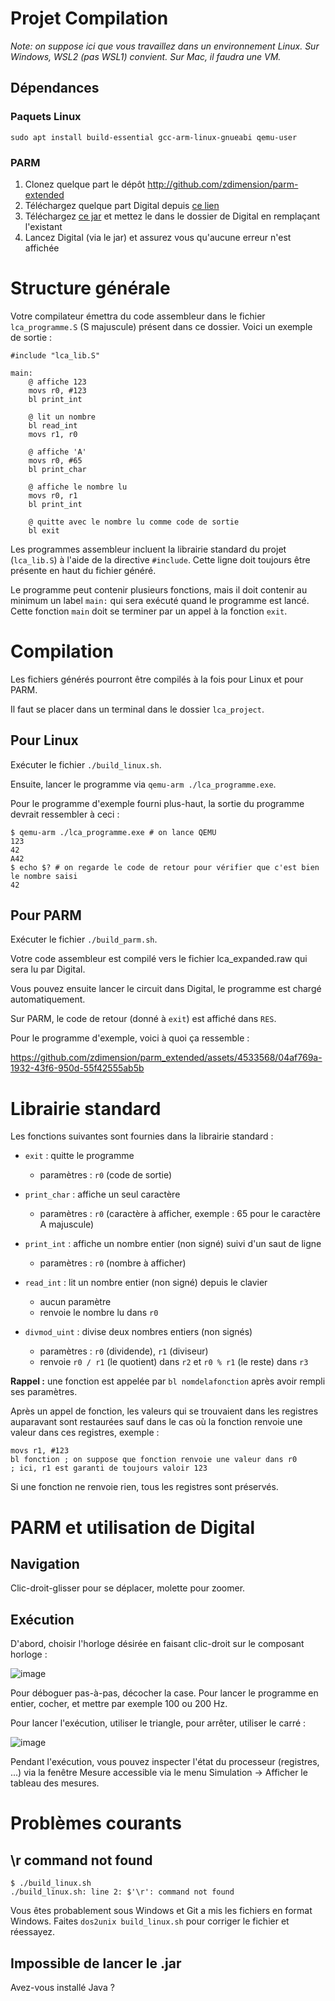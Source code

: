 # Projet Compilation

*Note: on suppose ici que vous travaillez dans un environnement Linux. Sur Windows, WSL2 (pas WSL1) convient. Sur Mac, il faudra une VM.*

## Dépendances

### Paquets Linux

```
sudo apt install build-essential gcc-arm-linux-gnueabi qemu-user
```

### PARM

1. Clonez quelque part le dépôt http://github.com/zdimension/parm-extended
2. Téléchargez quelque part Digital depuis [ce lien](https://github.com/hneemann/Digital/releases/download/v0.30/Digital.zip)
3. Téléchargez [ce jar](https://domino.zdimension.fr/poubelle/digital.jar) et mettez le dans le dossier de Digital en remplaçant l'existant
4. Lancez Digital (via le jar) et assurez vous qu'aucune erreur n'est affichée

# Structure générale

Votre compilateur émettra du code assembleur dans le fichier `lca_programme.S` (S majuscule) présent dans ce dossier. Voici un exemple de sortie :

```arm
#include "lca_lib.S"

main:
	@ affiche 123
	movs r0, #123
	bl print_int
	
	@ lit un nombre
	bl read_int
	movs r1, r0
	
	@ affiche 'A'
	movs r0, #65
	bl print_char
	
	@ affiche le nombre lu
	movs r0, r1
	bl print_int
	
	@ quitte avec le nombre lu comme code de sortie
	bl exit
```

Les programmes assembleur incluent la librairie standard du projet (`lca_lib.S`) à l'aide de la directive `#include`. Cette ligne doit toujours être présente en haut du fichier généré.

Le programme peut contenir plusieurs fonctions, mais il doit contenir au minimum un label `main:` qui sera exécuté quand le programme est lancé. Cette fonction `main` doit se terminer par un appel à la fonction `exit`.

# Compilation

Les fichiers générés pourront être compilés à la fois pour Linux et pour PARM.

Il faut se placer dans un terminal dans le dossier `lca_project`.

## Pour Linux

Exécuter le fichier `./build_linux.sh`.

Ensuite, lancer le programme via `qemu-arm ./lca_programme.exe`.

Pour le programme d'exemple fourni plus-haut, la sortie du programme devrait ressembler à ceci :

```
$ qemu-arm ./lca_programme.exe # on lance QEMU
123
42
A42
$ echo $? # on regarde le code de retour pour vérifier que c'est bien le nombre saisi
42
```

## Pour PARM

Exécuter le fichier `./build_parm.sh`.

Votre code assembleur est compilé vers le fichier lca_expanded.raw qui sera lu par Digital.

Vous pouvez ensuite lancer le circuit dans Digital, le programme est chargé automatiquement.

Sur PARM, le code de retour (donné à `exit`) est affiché dans `RES`.

Pour le programme d'exemple, voici à quoi ça ressemble :

https://github.com/zdimension/parm_extended/assets/4533568/04af769a-1932-43f6-950d-55f42555ab5b


# Librairie standard

Les fonctions suivantes sont fournies dans la librairie standard :

- `exit` : quitte le programme
	- paramètres : `r0` (code de sortie)
	
- `print_char` : affiche un seul caractère
	- paramètres : `r0` (caractère à afficher, exemple : 65 pour le caractère A majuscule)
	
- `print_int` : affiche un nombre entier (non signé) suivi d'un saut de ligne
	- paramètres : `r0` (nombre à afficher)
	
- `read_int` : lit un nombre entier (non signé) depuis le clavier
	- aucun paramètre
	- renvoie le nombre lu dans `r0`
	
- `divmod_uint` : divise deux nombres entiers (non signés)
	- paramètres : `r0` (dividende), `r1` (diviseur)
	- renvoie `r0 / r1` (le quotient) dans `r2` et `r0 % r1` (le reste) dans `r3`

**Rappel :** une fonction est appelée par `bl nomdelafonction` après avoir rempli ses paramètres.

Après un appel de fonction, les valeurs qui se trouvaient dans les registres auparavant
sont restaurées sauf dans le cas où la fonction renvoie une valeur dans ces registres, exemple :

```arm
movs r1, #123
bl fonction ; on suppose que fonction renvoie une valeur dans r0
; ici, r1 est garanti de toujours valoir 123
```

Si une fonction ne renvoie rien, tous les registres sont préservés.

# PARM et utilisation de Digital

## Navigation

Clic-droit-glisser pour se déplacer, molette pour zoomer.

## Exécution

D'abord, choisir l'horloge désirée en faisant clic-droit sur le composant horloge :

![image](https://github.com/zdimension/parm_extended/assets/4533568/8e7bddab-7cb6-4482-9d9e-20c850299c45)

Pour déboguer pas-à-pas, décocher la case. Pour lancer le programme en entier, cocher, et mettre par exemple 100 ou 200 Hz.

Pour lancer l'exécution, utiliser le triangle, pour arrêter, utiliser le carré :

![image](https://github.com/zdimension/parm_extended/assets/4533568/99159e78-9274-4e4b-b171-b7cd5adfe187)

Pendant l'exécution, vous pouvez inspecter l'état du processeur (registres, ...) via la fenêtre Mesure accessible via le menu Simulation → Afficher le tableau des mesures.

# Problèmes courants

## \r command not found

```
$ ./build_linux.sh
./build_linux.sh: line 2: $'\r': command not found
```

Vous êtes probablement sous Windows et Git a mis les fichiers en format Windows. Faites `dos2unix build_linux.sh` pour corriger le fichier et réessayez.

## Impossible de lancer le .jar

Avez-vous installé Java ?

